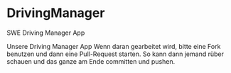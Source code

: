 # DrivingManager
SWE Driving Manager App

Unsere Driving Manager App
Wenn daran gearbeitet wird, bitte eine Fork benutzen und dann eine Pull-Request starten. 
So kann dann jemand rüber schauen und das ganze am Ende committen und pushen.
